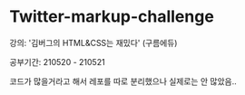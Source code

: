 # Twitter-markup-challenge

강의: '김버그의 HTML&CSS는 재밌다' (구름에듀)

공부기간: 210520 - 210521

코드가 많을거라고 해서 레포를 따로 분리했으나 실제로는 안 많았음..
